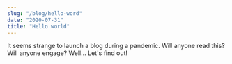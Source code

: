 ```yaml
---
slug: "/blog/hello-word"
date: "2020-07-31"
title: "Hello world"
---
```


It seems strange to launch a blog during a pandemic. Will anyone read this? Will anyone engage? Well... Let's find out!